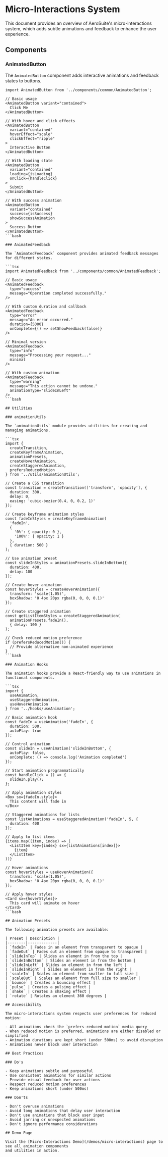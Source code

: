 # Micro-Interactions System

This document provides an overview of AeroSuite's micro-interactions system, which adds subtle
animations and feedback to enhance the user experience.

## Components

### AnimatedButton

The `AnimatedButton` component adds interactive animations and feedback states to buttons.

```tsx
import AnimatedButton from '../components/common/AnimatedButton';

// Basic usage
<AnimatedButton variant="contained">
  Click Me
</AnimatedButton>

// With hover and click effects
<AnimatedButton
  variant="contained"
  hoverEffect="scale"
  clickEffect="ripple"
>
  Interactive Button
</AnimatedButton>

// With loading state
<AnimatedButton
  variant="contained"
  loading={isLoading}
  onClick={handleClick}
>
  Submit
</AnimatedButton>

// With success animation
<AnimatedButton
  variant="contained"
  success={isSuccess}
  showSuccessAnimation
>
  Success Button
</AnimatedButton>
```bash

### AnimatedFeedback

The `AnimatedFeedback` component provides animated feedback messages for different states.

```tsx
import AnimatedFeedback from '../components/common/AnimatedFeedback';

// Basic usage
<AnimatedFeedback
  type="success"
  message="Operation completed successfully."
/>

// With custom duration and callback
<AnimatedFeedback
  type="error"
  message="An error occurred."
  duration={5000}
  onComplete={() => setShowFeedback(false)}
/>

// Minimal version
<AnimatedFeedback
  type="info"
  message="Processing your request..."
  minimal
/>

// With custom animation
<AnimatedFeedback
  type="warning"
  message="This action cannot be undone."
  animationType="slideInLeft"
/>
```bash

## Utilities

### animationUtils

The `animationUtils` module provides utilities for creating and managing animations.

```tsx
import {
  createTransition,
  createKeyframeAnimation,
  animationPresets,
  createHoverAnimation,
  createStaggeredAnimation,
  prefersReducedMotion
} from '../utils/animationUtils';

// Create a CSS transition
const transition = createTransition(['transform', 'opacity'], {
  duration: 300,
  delay: 0,
  easing: 'cubic-bezier(0.4, 0, 0.2, 1)'
});

// Create keyframe animation styles
const fadeInStyles = createKeyframeAnimation(
  'fadeIn',
  {
    '0%': { opacity: 0 },
    '100%': { opacity: 1 }
  },
  { duration: 500 }
);

// Use animation preset
const slideInStyles = animationPresets.slideInBottom({
  duration: 400,
  delay: 100
});

// Create hover animation
const hoverStyles = createHoverAnimation({
  transform: 'scale(1.05)',
  boxShadow: '0 4px 20px rgba(0, 0, 0, 0.1)'
});

// Create staggered animation
const getListItemStyles = createStaggeredAnimation(
  animationPresets.fadeIn(),
  { delay: 100 }
);

// Check reduced motion preference
if (prefersReducedMotion()) {
  // Provide alternative non-animated experience
}
```bash

### Animation Hooks

The animation hooks provide a React-friendly way to use animations in functional components.

```tsx
import {
  useAnimation,
  useStaggeredAnimation,
  useHoverAnimation
} from '../hooks/useAnimation';

// Basic animation hook
const fadeIn = useAnimation('fadeIn', {
  duration: 500,
  autoPlay: true
});

// Control animation
const slideIn = useAnimation('slideInBottom', {
  autoPlay: false,
  onComplete: () => console.log('Animation completed')
});

// Start animation programmatically
const handleClick = () => {
  slideIn.play();
};

// Apply animation styles
<Box sx={fadeIn.style}>
  This content will fade in
</Box>

// Staggered animations for lists
const listAnimations = useStaggeredAnimation('fadeIn', 5, {
  duration: 400
});

// Apply to list items
{items.map((item, index) => (
  <ListItem key={index} sx={listAnimations[index]}>
    {item}
  </ListItem>
))}

// Hover animations
const hoverStyles = useHoverAnimation({
  transform: 'scale(1.05)',
  boxShadow: '0 4px 20px rgba(0, 0, 0, 0.1)'
});

// Apply hover styles
<Card sx={hoverStyles}>
  This card will animate on hover
</Card>
```bash

## Animation Presets

The following animation presets are available:

| Preset | Description |
|--------|-------------|
| `fadeIn` | Fades in an element from transparent to opaque |
| `fadeOut` | Fades out an element from opaque to transparent |
| `slideInTop` | Slides an element in from the top |
| `slideInBottom` | Slides an element in from the bottom |
| `slideInLeft` | Slides an element in from the left |
| `slideInRight` | Slides an element in from the right |
| `scaleIn` | Scales an element from smaller to full size |
| `scaleOut` | Scales an element from full size to smaller |
| `bounce` | Creates a bouncing effect |
| `pulse` | Creates a pulsing effect |
| `shake` | Creates a shaking effect |
| `rotate` | Rotates an element 360 degrees |

## Accessibility

The micro-interactions system respects user preferences for reduced motion:

- All animations check the `prefers-reduced-motion` media query
- When reduced motion is preferred, animations are either disabled or simplified
- Animation durations are kept short (under 500ms) to avoid disruption
- Animations never block user interaction

## Best Practices

### Do's

- Keep animations subtle and purposeful
- Use consistent animations for similar actions
- Provide visual feedback for user actions
- Respect reduced motion preferences
- Keep animations short (under 500ms)

### Don'ts

- Don't overuse animations
- Avoid long animations that delay user interaction
- Don't use animations that block user input
- Avoid jarring or unexpected animations
- Don't ignore performance considerations

## Demo Page

Visit the [Micro-Interactions Demo](/demos/micro-interactions) page to see all animation components
and utilities in action.
